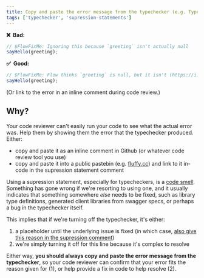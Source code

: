 ```yaml
---
title: Copy and paste the error message from the typechecker (e.g. TypeScript, Flow) when using supression statements
tags: ['typechecker', 'supression-statements']
---
```


**❌ &nbsp;Bad:**

```js
// $FlowFixMe: Ignoring this because `greeting` isn't actually null
sayHello(greeting);
```

**✅ &nbsp;Good:**

```js
// $FlowFixMe: Flow thinks `greeting` is null, but it isn't (https://i.fluffy.cc/bsJdpV7pq69PFvX0sCJplgdGxFwqJTHH)
sayHello(greeting);
```

(Or link to the error in an inline comment during code review.)

## Why?

Your code reviewer can't easily run your code to see what the actual error was. Help them by showing them the error that
the typechecker produced. Either:

- copy and paste it as an inline comment in Github (or whatever code review tool you use)
- copy and  paste it into a public pastebin (e.g. [fluffy.cc](fluffy.cc)) and link to it in-code in the supression statement comment

Using a supression statement, especially for typecheckers, is a [code smell](http://wiki.c2.com/?CodeSmell). Something
has gone wrong if we're resorting to using one, and it usually indicates that something somewhere _else_ needs to be
fixed, such as library type definitions, generated client libraries from swagger specs, or perhaps a bug in the
typechecker itself.

This implies that if we're turning off the typechecker, it's either:

1. a placeholder until the underlying issue is fixed (in which case, [also give this reason in the supression comment][give-reason])
2. we're simply turning it off for this line because it's complex to resolve

Either way, **you should always copy and paste the error message from the typechecker**, so your code reviewer can
confirm that your error fits the reason given for (1), or help provide a fix in code to help resolve (2).

[give-reason]: /give-reason-for-suppression
